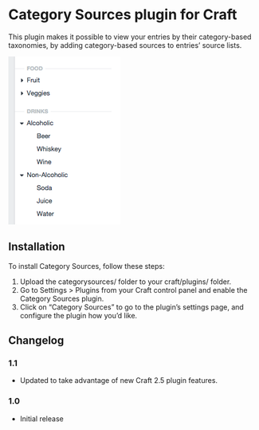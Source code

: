# Category Sources plugin for Craft

This plugin makes it possible to view your entries by their category-based taxonomies, by adding category-based sources to entries’ source lists.

![An entry source list with two category groups](screenshot.png)


## Installation

To install Category Sources, follow these steps:

1.  Upload the categorysources/ folder to your craft/plugins/ folder.
2.  Go to Settings > Plugins from your Craft control panel and enable the Category Sources plugin.
3.  Click on “Category Sources” to go to the plugin’s settings page, and configure the plugin how you’d like.

## Changelog

### 1.1

- Updated to take advantage of new Craft 2.5 plugin features.

### 1.0

- Initial release
